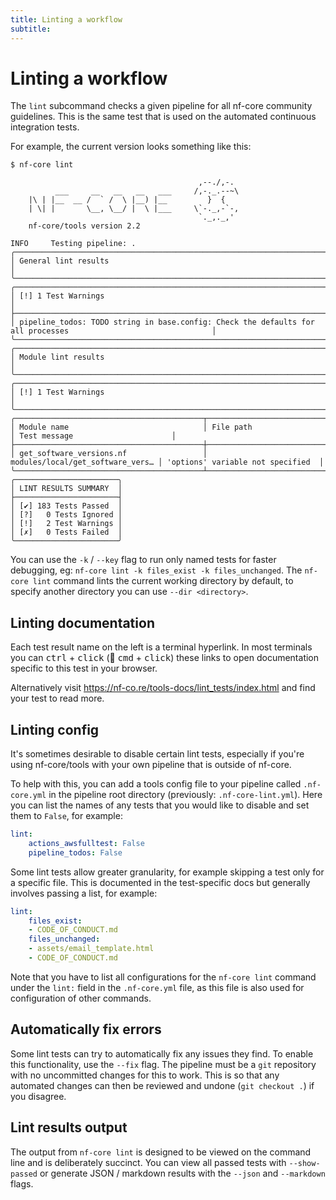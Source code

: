 ```yaml
---
title: Linting a workflow
subtitle: 
---
```


# Linting a workflow
The `lint` subcommand checks a given pipeline for all nf-core community guidelines.
This is the same test that is used on the automated continuous integration tests.

For example, the current version looks something like this:

```console
$ nf-core lint

                                          ,--./,-.
          ___     __   __   __   ___     /,-._.--~\
    |\ | |__  __ /  ` /  \ |__) |__         }  {
    | \| |       \__, \__/ |  \ |___     \`-._,-`-,
                                          `._,._,'
    nf-core/tools version 2.2

INFO     Testing pipeline: .
╭─────────────────────────────────────────────────────────────────────────────────────────────────────────────────╮
│ General lint results                                                                                            │
╰─────────────────────────────────────────────────────────────────────────────────────────────────────────────────╯
╭─────────────────────────────────────────────────────────────────────────────────────────────────────────────────╮
│ [!] 1 Test Warnings                                                                                             │
├─────────────────────────────────────────────────────────────────────────────────────────────────────────────────┤
│ pipeline_todos: TODO string in base.config: Check the defaults for all processes                                │
╰─────────────────────────────────────────────────────────────────────────────────────────────────────────────────╯
╭─────────────────────────────────────────────────────────────────────────────────────────────────────────────────╮
│ Module lint results                                                                                             │
╰─────────────────────────────────────────────────────────────────────────────────────────────────────────────────╯
╭─────────────────────────────────────────────────────────────────────────────────────────────────────────────────╮
│ [!] 1 Test Warnings                                                                                             │
╰─────────────────────────────────────────────────────────────────────────────────────────────────────────────────╯
╭──────────────────────────────────────────┬──────────────────────────────────┬───────────────────────────────────╮
│ Module name                              │ File path                        │ Test message                      │
├──────────────────────────────────────────┼──────────────────────────────────┼───────────────────────────────────┤
│ get_software_versions.nf                 │ modules/local/get_software_vers… │ 'options' variable not specified  │
╰──────────────────────────────────────────┴──────────────────────────────────┴───────────────────────────────────╯
╭───────────────────────╮
│ LINT RESULTS SUMMARY  │
├───────────────────────┤
│ [✔] 183 Tests Passed  │
│ [?]   0 Tests Ignored │
│ [!]   2 Test Warnings │
│ [✗]   0 Tests Failed  │
╰───────────────────────╯

```

You can use the `-k` / `--key` flag to run only named tests for faster debugging, eg: `nf-core lint -k files_exist -k files_unchanged`. The `nf-core lint` command lints the current working directory by default, to specify another directory you can use `--dir <directory>`.

## Linting documentation

Each test result name on the left is a terminal hyperlink.
In most terminals you can <kbd>ctrl</kbd> + <kbd>click</kbd>  ( <kbd>cmd</kbd> + <kbd>click</kbd>) these
links to open documentation specific to this test in your browser.

Alternatively visit <https://nf-co.re/tools-docs/lint_tests/index.html> and find your test to read more.

## Linting config

It's sometimes desirable to disable certain lint tests, especially if you're using nf-core/tools with your
own pipeline that is outside of nf-core.

To help with this, you can add a tools config file to your pipeline called `.nf-core.yml` in the pipeline root directory (previously: `.nf-core-lint.yml`).
Here you can list the names of any tests that you would like to disable and set them to `False`, for example:

```yaml
lint:
    actions_awsfulltest: False
    pipeline_todos: False
```

Some lint tests allow greater granularity, for example skipping a test only for a specific file.
This is documented in the test-specific docs but generally involves passing a list, for example:

```yaml
lint:
    files_exist:
    - CODE_OF_CONDUCT.md
    files_unchanged:
    - assets/email_template.html
    - CODE_OF_CONDUCT.md
```

Note that you have to list all configurations for the `nf-core lint` command under the `lint:` field in the `.nf-core.yml` file, as this file is also used for configuration of other commands.

## Automatically fix errors

Some lint tests can try to automatically fix any issues they find. To enable this functionality, use the `--fix` flag.
The pipeline must be a `git` repository with no uncommitted changes for this to work.
This is so that any automated changes can then be reviewed and undone (`git checkout .`) if you disagree.

## Lint results output

The output from `nf-core lint` is designed to be viewed on the command line and is deliberately succinct.
You can view all passed tests with `--show-passed` or generate JSON / markdown results with the `--json` and `--markdown` flags.
